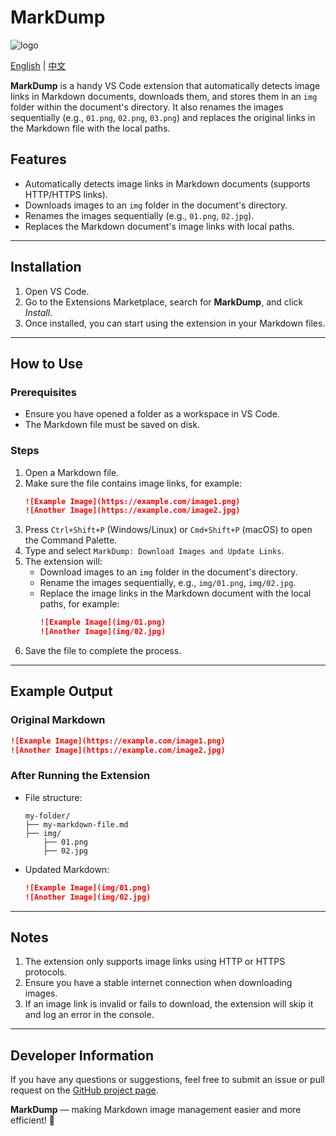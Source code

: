 # MarkDump

![logo](./images/icon.png)

[English](./README.md) | [中文](./README_CN.md)

**MarkDump** is a handy VS Code extension that automatically detects image links in Markdown documents, downloads them, and stores them in an `img` folder within the document's directory. It also renames the images sequentially (e.g., `01.png`, `02.png`, `03.png`) and replaces the original links in the Markdown file with the local paths.

## Features
- Automatically detects image links in Markdown documents (supports HTTP/HTTPS links).
- Downloads images to an `img` folder in the document's directory.
- Renames the images sequentially (e.g., `01.png`, `02.jpg`).
- Replaces the Markdown document's image links with local paths.

---

## Installation
1. Open VS Code.
2. Go to the Extensions Marketplace, search for **MarkDump**, and click *Install*.
3. Once installed, you can start using the extension in your Markdown files.

---

## How to Use

### Prerequisites
- Ensure you have opened a folder as a workspace in VS Code.
- The Markdown file must be saved on disk.

### Steps
1. Open a Markdown file.
2. Make sure the file contains image links, for example:
   ```markdown
   ![Example Image](https://example.com/image1.png)
   ![Another Image](https://example.com/image2.jpg)
   ```
3. Press `Ctrl+Shift+P` (Windows/Linux) or `Cmd+Shift+P` (macOS) to open the Command Palette.
4. Type and select `MarkDump: Download Images and Update Links`.
5. The extension will:
   - Download images to an `img` folder in the document's directory.
   - Rename the images sequentially, e.g., `img/01.png`, `img/02.jpg`.
   - Replace the image links in the Markdown document with the local paths, for example:
     ```markdown
     ![Example Image](img/01.png)
     ![Another Image](img/02.jpg)
     ```
6. Save the file to complete the process.

---

## Example Output
### Original Markdown
```markdown
![Example Image](https://example.com/image1.png)
![Another Image](https://example.com/image2.jpg)
```

### After Running the Extension
- File structure:
  ```
  my-folder/
  ├── my-markdown-file.md
  ├── img/
      ├── 01.png
      ├── 02.jpg
  ```
- Updated Markdown:
  ```markdown
  ![Example Image](img/01.png)
  ![Another Image](img/02.jpg)
  ```

---

## Notes
1. The extension only supports image links using HTTP or HTTPS protocols.
2. Ensure you have a stable internet connection when downloading images.
3. If an image link is invalid or fails to download, the extension will skip it and log an error in the console.

---

## Developer Information
If you have any questions or suggestions, feel free to submit an issue or pull request on the [GitHub project page](https://github.com/TinyFunction/MarkDump).

**MarkDump** — making Markdown image management easier and more efficient! 🎉
